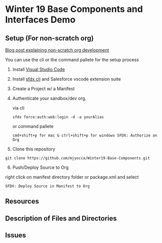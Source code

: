 # Winter 19 Base Components and Interfaces Demo

## Setup (For non-scratch org)
[Blog post explaining non-scratch org development](https://github.com/forcedotcom/salesforcedx-vscode/wiki/Develop-Against-Any-Org-in-Visual-Studio-Code)

You can use the cli or the command pallete for the setup process 

1. Install [Visual Studio Code](https://code.visualstudio.com/download)

2. Install [sfdx cli](https://developer.salesforce.com/tools/sfdxcli) and Salesforce vscode extension suite

3. Create a Project w/ a Manifest

   
4. Authenticate your sandbox/dev org.

   via cli
   ```
   sfdx force:auth:web:login -d -a yourAlias
   ```
   or command pallete
   ```
   cmd+shift+p for mac & ctrl+shift+p for windows SFDX: Authorize an Org
   ```
5. Clone this repository

```
git clone https://github.com/mjyocca/Winter19-Base-Components.git
```
6. Push/Deploy Source to Org

right click on manifest directory folder or package.xml
and select
```
SFDX: Deploy Source in Manifest to Org
```
## Resources


## Description of Files and Directories


## Issues


